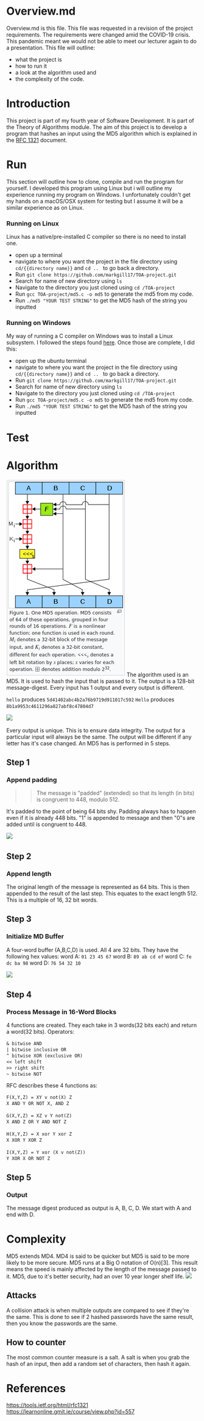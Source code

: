 # Overview.md
Overview.md is this file. This file was requested in a revision of the project requirements. The requirements were changed amid the COVID-19 crisis. This pandemic meant we would not be able to meet our lecturer again to do a presentation. This file will outline:
* what the project is
* how to run it
* a look at the algorithm used
and
* the complexity of the code.

# Introduction
This project is part of my fourth year of Software Development. It is part of the Theory of Algorithms module. The aim of this project is to develop a program that hashes an input using the MD5 algorithm which is explained in the [RFC 1321](https://tools.ietf.org/html/rfc1321) document.

# Run
This section will outline how to clone, compile and run the program for yourself. I developed this program using Linux but i will outline my experience running my program on Windows.
I unfortunately couldn't get my hands on a macOS/OSX system for testing but I assume it will be a similar experience as on Linux.
### Running on Linux
Linux has a native/pre-installed C compiler so there is no need to install one.
* open up a terminal
* navigate to where you want the project in the file directory using ```cd/{{directory name}}``` and ```cd .. ``` to go back a directory.
* Run ```git clone https://github.com/markgill17/TOA-project.git```
* Search for name of new directory using ```ls```
* Navigate to the directory you just cloned using ```cd /TOA-project```
* Run ```gcc TOA-project/md5.c -o md5``` to generate the md5 from my code.
* Run ```./md5 "YOUR TEST STRING"``` to get the MD5 hash of the string you inputted

### Running on Windows
My way of running a C compiler on Windows was to install a Linux subsystem.
I followed the steps found [here](https://ubuntu.com/tutorials/tutorial-ubuntu-on-windows#1-overview). Once those are complete, I did this:
* open up the ubuntu terminal
* navigate to where you want the project in the file directory using ```cd/{{directory name}}``` and ```cd .. ``` to go back a directory.
* Run ```git clone https://github.com/markgill17/TOA-project.git```
* Search for name of new directory using ```ls```
* Navigate to the directory you just cloned using ```cd /TOA-project```
* Run ```gcc TOA-project/md5.c -o md5``` to generate the md5 from my code.
* Run ```./md5 "YOUR TEST STRING"``` to get the MD5 hash of the string you inputted

# Test

# Algorithm
![](images/MD5Algorithm1.png)
The algorithm used is an MD5. It is used to hash
the input that is passed to it. The output is a 128-bit message-digest. Every input has 1 output and every output is different.

```hello``` produces ```5d41402abc4b2a76b9719d911017c592```
```Hello``` produces ```8b1a9953c4611296a827abf8c47804d7```

![](images/MD5Algorithm2.png)

Every output is unique. This is to ensure data integrity. The output for a particular input will always be the same. The output will be different if any letter has it's case changed.
An MD5 has is performed in 5 steps.
## Step 1
### Append padding
>> The message is "padded" (extended) so that its length (in bits) is congruent to 448, modulo 512.

It's padded to the point of being 64 bits shy. Padding always has to happen even if it is already 448 bits.
"1" is appended to message and then "0"s are added until is congruent to 448.

![](images/padding.png)

## Step 2
### Append length
The original length of the message is represented as 64 bits. This is then appended to the result of the last step. This equates to the exact length 512. This is a multiple of 16, 32 bit words.

## Step 3
### Initialize MD Buffer
A four-word buffer (A,B,C,D) is used. All 4 are 32 bits. They have the following hex values:
word A: ```01 23 45 67```
word B: ```89 ab cd ef```
word C: ```fe dc ba 98```
word D: ```76 54 32 10```

![](images/register.png)

## Step 4
### Process Message in 16-Word Blocks
4 functions are created. They each take in 3 words(32 bits each) and return a word(32 bits).
Operators:
```
& bitwise AND
| bitwise inclusive OR
^ bitwise XOR (exclusive OR)
<< left shift
>> right shift
~ bitwise NOT
```
RFC describes these 4 functions as:
```
F(X,Y,Z) = XY v not(X) Z  
X AND Y OR NOT X, AND Z  

G(X,Y,Z) = XZ v Y not(Z)  
X AND Z OR Y AND NOT Z  
 
H(X,Y,Z) = X xor Y xor Z  
X XOR Y XOR Z  
 
I(X,Y,Z) = Y xor (X v not(Z))
Y XOR X OR NOT Z
```

## Step 5
### Output
The message digest produced as output is A, B, C, D. We start with A and end with D.

# Complexity
MD5 extends MD4. MD4 is said to be quicker but MD5 is said to be more likely to be more secure. MD5 runs at a Big O notation of O(n)[3]. This result means the speed is mainly affected by the length of the message passed to it. MD5, due to it's better security, had an over 10 year longer shelf life.
![](images/bigo.png)
## Attacks
A collision attack is when multiple outputs are compared to see if they're the same. This is done to see if 2 hashed passwords have the same result, then you know the passwords are the same.
## How to counter
The most common counter measure is a salt. A salt is when you grab the hash of an input, then add a random set of characters, then hash it again.

# References
https://tools.ietf.org/html/rfc1321
https://learnonline.gmit.ie/course/view.php?id=557